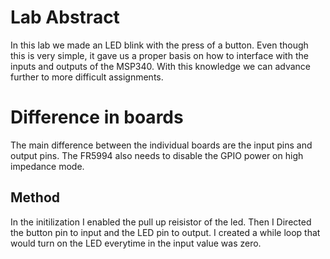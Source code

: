 # Lab Abstract
In this lab we made an LED blink with the press of a button. Even though this is very simple, it gave us a proper basis on how to interface with the inputs and outputs of the MSP340. With this knowledge we can advance further to more difficult assignments.

# Difference in boards
The main difference between the individual boards are the input pins and output pins. The FR5994 also needs to disable the GPIO power on high impedance mode.

## Method
In the initilization I enabled the pull up reisistor of the led. Then  I Directed the button pin to input and the LED pin to output. I created a while loop that would turn on the LED everytime in the input value was zero.
